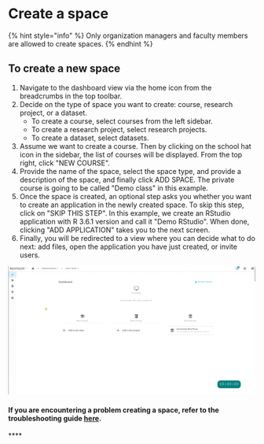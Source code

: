 # Create a space

{% hint style="info" %}
Only organization managers and faculty members are allowed to create spaces. 
{% endhint %}

## To create a new space

1. Navigate to the dashboard view via the home icon from the breadcrumbs in the top toolbar. 
2. Decide on the type of space you want to create: course, research project, or a dataset.
   * To create a course, select courses from the left sidebar.
   * To create a research project, select research projects.
   * To create a dataset, select datasets. 
3. Assume we want to create a course. Then by clicking on the school hat icon in the sidebar, the list of courses will be displayed. From the top right, click "NEW COURSE". 
4. Provide the name of the space, select the space type, and provide a description of the space, and finally click ADD SPACE. The private course is going to be called "Demo class" in this example. 
5. Once the space is created, an optional step asks you whether you want to create an application in the newly created space. To skip this step, click on "SKIP THIS STEP". In this example, we create an RStudio application with R 3.6.1 version and call it "Demo RStudio".  When done, clicking "ADD APPLICATION" takes you to the next screen. 
6. Finally, you will be redirected to a view where you can decide what to do next: add files, open the application you have just created, or invite users.

![Creating a course](../../.gitbook/assets/create_class_ed.gif)



#### If you are encountering a problem creating a space, refer to the troubleshooting guide [here](../../troubleshooting/authorization-issues/cannot-create-a-space.md).

\*\*\*\*

